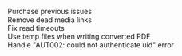 Purchase previous issues  
Remove dead media links  
Fix read timeouts  
Use temp files when writing converted PDF  
Handle "AUT002: could not authenticate uid" error